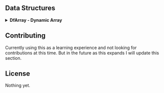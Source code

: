## Data Structures

<details>
  <summary><strong>DfArray - Dynamic Array</strong></summary>

## Overview
DfArray is a lightweight, dynamic array that provides high-level control over memory management and data structures. It features automatic resizing, bounds-checked element access, and support for mapping functions over elements.

## Features
- **Dynamic resizing**: Automatically expands when elements are added.
- **Bounds checking**: Prevents out-of-bounds access with safe error handling.
- **Generic storage**: Supports any data type via `void *` and configurable element sizes.
- **Push/pop & unshift/shift operations**: Similar to JavaScript arrays.
- **Functional mapping**: Apply functions to all elements.

## Installation
To use DfArray in your project, include `df_array.h` and link with the corresponding source files. Example:
```sh
# Example compilation
gcc -o my_program my_program.c src/df_array.c -Iincludes
```

## Usage
### Creating and Destroying an Array
```c
DfArray *array = DfArray_Create(sizeof(int), 10);
DfArray_Destroy(array);
```

### Adding and Removing Elements
```c
int value = 42;
DfArray_Push(array, &value);
int popped;
DfArray_Pop(array, &popped);
printf("Popped value: %d\n", popped);
int value2 = 25;
DfArray_Unshift(array, &value2);
int shifted;
DfArray_Shift(array, &shifted);
printf("Shifted value: %d/n", shifted);
```

### Accessing Elements Safely
```c
int retrieved;
DfArray_Get(array, 0, &retrieved);
printf("Retrieved value: %d\n", retrieved);
```

### Applying a Function to All Elements
```c
void printInt(void *item) {
    printf("%d\n", *(int *)item);
}
DfArray_Map(array, printInt);
```

## API Reference
### `DfArray* DfArray_Create(size_t elem_size, size_t initial_capacity)`
Allocates a new dynamic array.

### `void DfArray_Destroy(DfArray* array)`
Frees memory associated with the array.

### `void DfArray_Push(DfArray* array, void *value)`
Adds an element to the end, resizing if needed.

### `void DfArray_Pop(DfArray* array, void *dest)`
Removes and retrieves the last element.

### `void DfArray_Unshift(DfArray* array, void *value)`
Adds an element to the front, resizing if needed.

### `void DfArray_Shift(DfArray* array, void *dest)`
Removes and retrieves the first element.

### `void DfArray_Get(DfArray* array, size_t index, void *dest)`
Retrieves an element with bounds checking.

### `void DfArray_Map(DfArray *array, void (*func)(void *))`
Applies a function to each element.
</details>

## Contributing
Currently using this as a learning experience and not looking for contributions at this time. But in the future as this expands I will update this section.

## License
Nothing yet.


